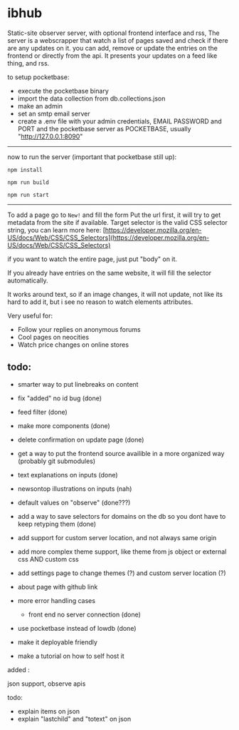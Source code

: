 # ibhub

Static-site observer server, with optional frontend interface and rss,
The server is a webscrapper that watch a list of pages saved and check if there are any updates on it.
you can add, remove or update the entries on the frontend or directly from the api.
It presents your updates on a feed like thing, and rss.

to setup pocketbase:

- execute the pocketbase binary
- import the data collection from db.collections.json
- make an admin
- set an smtp email server
- create a .env file with your admin credentials, EMAIL PASSWORD and PORT and the pocketbase server as POCKETBASE, usually "http://127.0.0.1:8090"
---

now to run the server (important that pocketbase still up):

```
npm install
```
```
npm run build
```
```
npm run start
```
---
To add a page go to `New!` and fill the form
Put the url first, it will try to get metadata from the site if available.
Target selector is the valid CSS selector string, you can learn more here: [https://developer.mozilla.org/en-US/docs/Web/CSS/CSS_Selectors](https://developer.mozilla.org/en-US/docs/Web/CSS/CSS_Selectors)

if you want to watch the entire page, just put "body" on it.

If you already have entries on the same website, it will fill the selector automatically.

It works around text, so if an image changes, it will not update, not like its hard to add it, but i see no reason to watch elements attributes.

Very useful for:

- Follow your replies on anonymous forums
- Cool pages on neocities
- Watch price changes on online stores


## todo:
- smarter way to put linebreaks on content 
- fix "added" no id bug (done)
- feed filter (done)
- make more components (done)
- delete confirmation on update page (done)
- get a way to put the frontend source availible in a more organized way (probably git submodules)
- text explanations on inputs (done)
- newsontop illustrations on inputs (nah)

- default values on "observe" (done???)
- add a way to save selectors for domains on the db so you dont have to keep retyping them (done)

- add support for custom server location, and not always same origin
- add more complex theme support, like theme from js object or external css AND custom css
- add settings page to change themes (?) and custom server location (?)
- about page with github link

-  more error handling cases
    -  front end no server connection (done)

- use pocketbase instead of lowdb (done)
- make it deployable friendly
- make a tutorial on how to self host it




added : 

json support, observe apis

todo: 
- explain items on json
- explain "lastchild" and "totext" on json